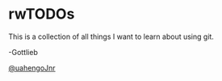 # rwTODOs

This is a collection of all things I want to learn about using git. 

-Gottlieb

[@uahengoJnr](https://twitter.com/UahengoJr)